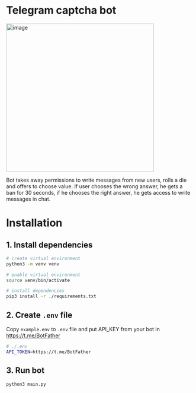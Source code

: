 # Telegram captcha bot

<img width="399" alt="image" src="https://github.com/kvrvgixzis/telegram-dice-captcha/assets/34510611/3216d995-7697-4581-b09e-f86c9a91b8ed">

Bot takes away permissions to write messages from new users, rolls a die and offers to choose value. If user chooses the wrong answer, he gets a ban for 30 seconds, if he chooses the right answer, he gets access to write messages in chat.

# Installation

## 1. Install dependencies

```bash
# create virtual environment
python3 -m venv venv

# enable virtual environment
source venv/bin/activate 

# install dependencies
pip3 install -r ./requirements.txt
```

## 2. Create `.env` file

Copy `example.env` to `.env` file and put API_KEY from your bot in https://t.me/BotFather

```bash
# ./.env
API_TOKEN=https://t.me/BotFather
```

## 3. Run bot
```bash
python3 main.py
```
